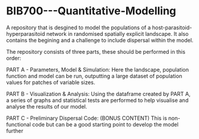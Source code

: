 # BIB700---Quantitative-Modelling
A repository that is desgined to model the populations of a host-parasitoid-hyperparasitoid network in randomised spatially explicit landscape. It also contains the begining and a challenge to include dispersal within the model.


The repository consists of three parts, these should be performed in this order:

PART A - Parameters, Model & Simulation:
Here the landscape, population function and model can be run, outputting a large dataset of population values for patches of variable sizes.

PART B - Visualization & Analysis:
Using the dataframe created by PART A, a series of graphs and statistical tests are performed to help visualise and analyse the results of our model.

PART C - Preliminary Dispersal Code:
(BONUS CONTENT) This is non-functional code but can be a good starting point to  develop the model further 

